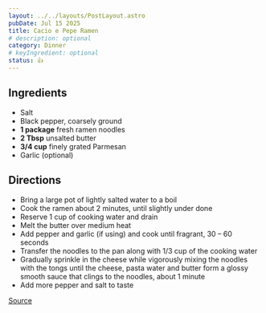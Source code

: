 ```yaml
---
layout: ../../layouts/PostLayout.astro
pubDate: Jul 15 2025
title: Cacio e Pepe Ramen
# description: optional
category: Dinner
# keyIngredient: optional
status: 👍
---
```


## Ingredients
- Salt 
- Black pepper, coarsely ground
- **1 package** fresh ramen noodles
- **2 Tbsp** unsalted butter
- **3/4 cup** finely grated Parmesan
- Garlic (optional)


## Directions
- Bring a large pot of lightly salted water to a boil
- Cook the ramen about 2 minutes, until slightly under done
- Reserve 1 cup of cooking water and drain
- Melt the butter over medium heat
- Add pepper and garlic (if using) and cook until fragrant, 30 – 60 seconds
- Transfer the noodles to the pan along with 1/3 cup of the cooking water
- Gradually sprinkle in the cheese while vigorously mixing the noodles with the tongs until the cheese, pasta water and butter form a glossy smooth sauce that clings to the noodles, about 1 minute
- Add more pepper and salt to taste

[Source](https://cooking.nytimes.com/recipes/1025883-cacio-e-pepe-ramen)